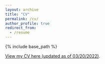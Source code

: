 ```yaml
---
layout: archive
title: "CV"
permalink: /cv/
author_profile: true
redirect_from:
  - /resume
---
```


{% include base_path %}

[View my CV here (updated as of 03/20/2022)](/files/Salaudeen_Olawale_CV/Salaudeen_Olawale_CV.pdf).
